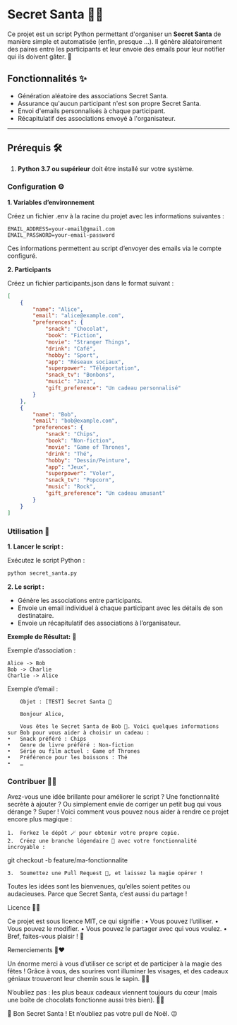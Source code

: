 # Secret Santa 🎅🎁

Ce projet est un script Python permettant d'organiser un **Secret Santa** de manière simple et automatisée (enfin, presque ...). Il génère aléatoirement des paires entre les participants et leur envoie des emails pour leur notifier qui ils doivent gâter. 🎄

## Fonctionnalités ✨
- Génération aléatoire des associations Secret Santa.
- Assurance qu'aucun participant n'est son propre Secret Santa.
- Envoi d'emails personnalisés à chaque participant.
- Récapitulatif des associations envoyé à l'organisateur.

---

## Prérequis 🛠️
1. **Python 3.7 ou supérieur** doit être installé sur votre système.

### Configuration ⚙️

**1. Variables d’environnement**

Créez un fichier .env à la racine du projet avec les informations suivantes :
```env
EMAIL_ADDRESS=your-email@gmail.com
EMAIL_PASSWORD=your-email-password
```

Ces informations permettent au script d’envoyer des emails via le compte configuré.

**2. Participants**

Créez un fichier participants.json dans le format suivant :
```json
[
    {
        "name": "Alice",
        "email": "alice@example.com",
        "preferences": {
            "snack": "Chocolat",
            "book": "Fiction",
            "movie": "Stranger Things",
            "drink": "Café",
            "hobby": "Sport",
            "app": "Réseaux sociaux",
            "superpower": "Téléportation",
            "snack_tv": "Bonbons",
            "music": "Jazz",
            "gift_preference": "Un cadeau personnalisé"
        }
    },
    {
        "name": "Bob",
        "email": "bob@example.com",
        "preferences": {
            "snack": "Chips",
            "book": "Non-fiction",
            "movie": "Game of Thrones",
            "drink": "Thé",
            "hobby": "Dessin/Peinture",
            "app": "Jeux",
            "superpower": "Voler",
            "snack_tv": "Popcorn",
            "music": "Rock",
            "gift_preference": "Un cadeau amusant"
        }
    }
]
```

### Utilisation 🚀

**1. Lancer le script :**

Exécutez le script Python :

```bash
python secret_santa.py
```


**2. Le script :**
   - Génère les associations entre participants.
   - Envoie un email individuel à chaque participant avec les détails de son destinataire.
   - Envoie un récapitulatif des associations à l’organisateur.

**Exemple de Résultat:** 📝

Exemple d’association :

```
Alice -> Bob
Bob -> Charlie
Charlie -> Alice
```
Exemple d’email :

```
	Objet : [TEST] Secret Santa 🎅

	Bonjour Alice,

	Vous êtes le Secret Santa de Bob 🎁. Voici quelques informations sur Bob pour vous aider à choisir un cadeau :
•	Snack préféré : Chips
•	Genre de livre préféré : Non-fiction
•	Série ou film actuel : Game of Thrones
•	Préférence pour les boissons : Thé
•	…

```

### Contribuer 🤝✨

Avez-vous une idée brillante pour améliorer le script ? 
Une fonctionnalité secrète à ajouter ? 
Ou simplement envie de corriger un petit bug qui vous dérange ? Super ! 
Voici comment vous pouvez nous aider à rendre ce projet encore plus magique :

	1.	Forkez le dépôt 🪄 pour obtenir votre propre copie.
	2.	Créez une branche légendaire 🌟 avec votre fonctionnalité incroyable :

git checkout -b feature/ma-fonctionnalite


	3.	Soumettez une Pull Request 🚀, et laissez la magie opérer !

Toutes les idées sont les bienvenues, qu’elles soient petites ou audacieuses. Parce que Secret Santa, c’est aussi du partage !

Licence 📜✨

Ce projet est sous licence MIT, ce qui signifie :
	•	Vous pouvez l’utiliser.
	•	Vous pouvez le modifier.
	•	Vous pouvez le partager avec qui vous voulez.
	•	Bref, faites-vous plaisir ! 🎁

Remerciements 🎉❤️

Un énorme merci à vous d’utiliser ce script et de participer à la magie des fêtes ! Grâce à vous, des sourires vont illuminer les visages, et des cadeaux géniaux trouveront leur chemin sous le sapin. 🎄🎅

N’oubliez pas : les plus beaux cadeaux viennent toujours du cœur (mais une boîte de chocolats fonctionne aussi très bien). 🍫✨

🎁 Bon Secret Santa ! Et n’oubliez pas votre pull de Noël. 😉
